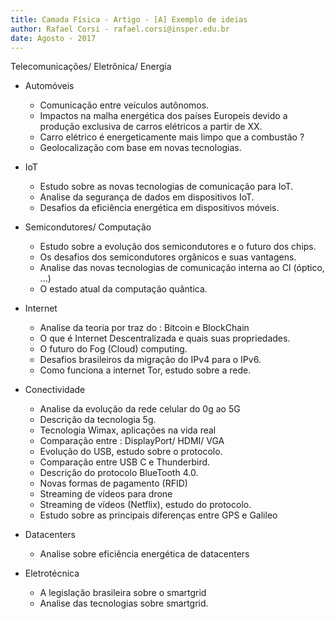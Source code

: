 ```yaml
---
title: Camada Física - Artigo - [A] Exemplo de ideias 
author: Rafael Corsi - rafael.corsi@insper.edu.br
date: Agosto - 2017
---
```


Telecomunicações/ Eletrônica/ Energia

- Automóveis
    - Comunicação entre veículos autônomos.
    - Impactos na malha energética dos países Europeis devido a produção exclusiva de carros elétricos a partir de XX.
    - Carro elétrico é energeticamente mais limpo que a combustão ?
    - Geolocalização com base em novas tecnologias.

- IoT
    - Estudo sobre as novas tecnologias de comunicação para IoT.
    - Analise da segurança de dados em dispositivos IoT.
    - Desafios da eficiência energética em dispositivos móveis.
    
- Semicondutores/ Computação
    - Estudo sobre a evolução dos semicondutores e o futuro dos chips.
    - Os desafios dos semicondutores orgânicos e suas vantagens. 
    - Analise das novas tecnologias de comunicação interna ao CI (óptico, ...)
    - O estado atual da computação quântica.
 
- Internet 
    - Analise da teoria por traz do : Bitcoin e BlockChain
    - O que é Internet Descentralizada e quais suas propriedades.
    - O futuro do Fog (Cloud) computing. 
    - Desafios brasileiros da migração do IPv4 para o IPv6.
    - Como funciona a internet Tor, estudo sobre a rede.
    
- Conectividade
    - Analise da evolução da rede celular do 0g ao 5G
    - Descrição da tecnologia 5g.
    - Tecnologia Wimax, aplicações na vida real
    - Comparação entre : DisplayPort/ HDMI/ VGA
    - Evolução do USB, estudo sobre o protocolo.
    - Comparação entre USB C e Thunderbird.
    - Descrição do protocolo BlueTooth 4.0.
    - Novas formas de pagamento (RFID)
    - Streaming de vídeos para drone 
    - Streaming de vídeos (Netflix), estudo do protocolo.
    - Estudo sobre as principais diferenças entre GPS e Galileo
    
- Datacenters
    - Analise sobre eficiência energética de datacenters

- Eletrotécnica
    - A legislação brasileira sobre o smartgrid
    - Analise das tecnologias sobre smartgrid.

